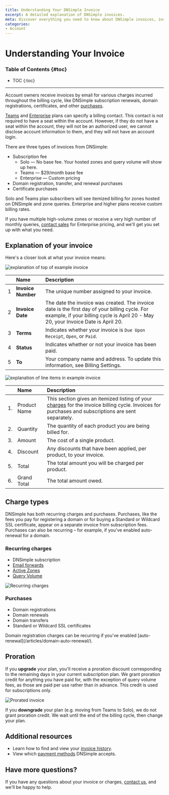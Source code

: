 ```yaml
---
title: Understanding Your DNSimple Invoice
excerpt: A detailed explanation of DNSimple invoices.
meta: Discover everything you need to know about DNSimple invoices, including billing cycles, payment methods, and how to manage your account effectively.
categories:
- Account
---
```


# Understanding Your Invoice

### Table of Contents {#toc}

* TOC
{:toc}

---

Account owners receive invoices by email for various charges incurred throughout the billing cycle, like DNSimple subscription renewals, domain registrations, certificates, and other [purchases](#purchases).

[Teams](/articles/dnsimple-plans/#teams) and [Enterprise](/articles/dnsimple-plans/#enterprise) plans can specify a billing contact. This contact is not required to have a seat within the account. However, if they do not have a seat within the account, they will not be an authorized user, we cannot disclose account information to them, and they will not have an account login.

There are three types of invoices from DNSimple:

- Subscription fee
  - Solo — No base fee. Your hosted zones and query volume will show up here.
  - Teams — $29/month base fee
  - Enterprise — Custom pricing
- Domain registration, transfer, and renewal purchases
- Certificate purchases

Solo and Teams plan subscribers will see itemized billing for zones hosted on DNSimple and zone queries. Enterprise and higher plans receive custom billing rates.

If you have multiple high-volume zones or receive a very high number of monthly queries, [contact sales](https://dnsimple.com/sales) for Enterprise pricing, and we'll get you set up with what you need.

## Explanation of your invoice

Here's a closer look at what your invoice means:

![explanation of top of example invoice](/files/invoice-top.png)

|   | **Name** | **Description** |
|:--|:--|:--|
| 1 | **Invoice Number** | The unique number assigned to your invoice. |
| 2 | **Invoice Date** | The date the invoice was created. The invoice date is the first day of your billing cycle. For example, if your billing cycle is April 20 - May 20, your Invoice Date is April 20. |
| 3 | **Terms** | Indicates whether your invoice is `Due Upon Receipt`, `Open`, or `Paid`. |
| 4 | **Status** | Indicates whether or not your invoice has been paid.  |
| 5 | **To** | Your company name and address. To update this information, see Billing Settings. |

 ![explanation of line items in example invoice](/files/invoice-breakdown.png)

|    | **Name** | **Description** |
|:---|:--|:--|
| 1. | Product Name | This section gives an itemized listing of your [charges](#charge-types) for the invoice billing cycle. Invoices for purchases and subscriptions are sent separately.|
| 2. | Quantity | The quantity of each product you are being billed for. |
| 3. | Amount | The cost of a single product. |
| 4. | Discount | Any discounts that have been applied, per product, to your invoice. |
| 5. | Total | The total amount you will be charged per product. |
| 6. | Grand Total | The total amount owed.|

## Charge types

DNSimple has both recurring charges and purchases. Purchases, like the fees you pay for registering a domain or for buying a Standard or Wildcard SSL certificate, appear on a separate invoice from subscription fees. Purchases can also be recurring – for example, if you've enabled auto-renewal for a domain.

### Recurring charges

- DNSimple subscription
- [Email forwards](/articles/email-forwarding/)
- [Active Zones](/articles/dns-hosting)
- [Query Volume](/articles/dns-query-limits)

![Recurring charges](/files/recurring-charges.png)

### Purchases

- Domain registrations
- Domain renewals
- Domain transfers
- Standard or Wildcard SSL certificates

<info>
Domain registration charges can be recurring if you've enabled [auto-renewal](/articles/domain-auto-renewal/).
</info>

## Proration

If you **upgrade** your plan, you'll receive a proration discount corresponding to the remaining days in your current subscription plan. We grant proration credit for anything you have paid for, with the exception of query volume fees, as those are paid per use rather than in advance. This credit is used for subscriptions only.

![Prorated invoice](/files/prorated-invoice.png)

If you **downgrade** your plan (e.g. moving from Teams to Solo), we do not grant proration credit. We wait until the end of the billing cycle, then change your plan.

## Additional resources

- Learn how to find and view your [invoice history](/articles/account-invoice-history/).
- View which [payment methods](/articles/payment-methods/) DNSimple accepts.

## Have more questions?

If you have any questions about your invoice or charges, [contact us](https://dnsimple.com/feedback), and we'll be happy to help.

